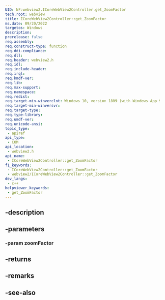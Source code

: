 ```yaml
---
UID: NF:webview2.ICoreWebView2Controller.get_ZoomFactor
tech.root: webview
title: ICoreWebView2Controller::get_ZoomFactor
ms.date: 09/20/2022
targetos: Windows
description: 
prerelease: false
req.assembly: 
req.construct-type: function
req.ddi-compliance: 
req.dll: 
req.header: webview2.h
req.idl: 
req.include-header: 
req.irql: 
req.kmdf-ver: 
req.lib: 
req.max-support: 
req.namespace: 
req.redist: 
req.target-min-winverclnt: Windows 10, version 1809 (with Windows App SDK 1.1 or later)
req.target-min-winversvr: 
req.target-type: 
req.type-library: 
req.umdf-ver: 
req.unicode-ansi: 
topic_type:
 - apiref
api_type:
 - COM
api_location:
 - webview2.h
api_name:
 - ICoreWebView2Controller::get_ZoomFactor
f1_keywords:
 - ICoreWebView2Controller::get_ZoomFactor
 - webview2/ICoreWebView2Controller::get_ZoomFactor
dev_langs:
 - c++
helpviewer_keywords:
 - get_ZoomFactor
---
```


## -description

## -parameters

### -param zoomFactor

## -returns

## -remarks

## -see-also

